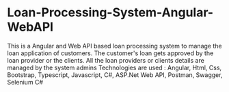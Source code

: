 # Loan-Processing-System-Angular-WebAPI
This is a Angular and Web API based loan processing system to manage the loan application of customers. The customer's loan gets approved by the loan provider or the clients. All the loan providers or clients details are managed by the system admins 
Technologies are used : Angular, Html, Css, Bootstrap, Typescript, Javascript, C#, ASP.Net Web API, Postman, Swagger, Selenium C#
